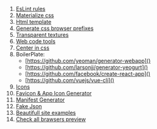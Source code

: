 1. [EsLint rules](https://eslint.org/docs/rules/)
2. [Materialize css](https://materializecss.com)
3. [Html template](http://sanusart.github.io)
4. [Generate css browser prefixes](http://pleeease.io/play/)
5. [Transparent textures](https://www.transparenttextures.com/)
6. [Web code tools](https://webcode.tools/)
7. [Center in css](http://howtocenterincss.com)
8. BoilerPlate: 
    - [https://github.com/yeoman/generator-webapp]()
    - [https://github.com/larsonjj/generator-yeogurt]()
    - [https://github.com/facebook/create-react-app]()
    - [https://github.com/vuejs/vue-cli]()
9. [Icons](https://thenounproject.com/)
10. [Favicon & App Icon Generator](https://www.favicon-generator.org/)
11. [Manifest Generator](https://tomitm.github.io/appmanifest/)
12. [Fake Json](https://fakejson.com/)
13. [Beautifull site examples](https://dribbble.com/)
1. [Check all brawsers preview](http://browsershots.org/)